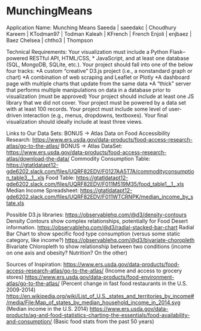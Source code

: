 # MunchingMeans
Application Name: Munching Means
Saeeda | saeedakc | Choudhury
Kareem | KTodman97 | Todman
Kaleah | KFrench | French
Enjoli | enjbaez | Baez
Chelsea | chtho3 | Thompson

Technical Requirements:
Your visualization must include a Python Flask–powered RESTful API, HTML/CSS, * JavaScript, and at least one database (SQL, MongoDB, SQLite, etc.).
Your project should fall into one of the below four tracks:
*A custom “creative” D3.js project (i.e., a nonstandard graph or chart)
*A combination of web scraping and Leaflet or Plotly
*A dashboard page with multiple charts that update from the same data
*A “thick” server that performs multiple manipulations on data in a database prior to   visualization (must be approved)
Your project should include at least one JS library that we did not cover.
Your project must be powered by a data set with at least 100 records.
Your project must include some level of user-driven interaction (e.g., menus, dropdowns, textboxes).
Your final visualization should ideally include at least three views.





Links to Our Data Sets:
BONUS → Atlas Data on Food Accessibility Research: https://www.ers.usda.gov/data-products/food-access-research-atlas/go-to-the-atlas/
BONUS → Atlas DataSet: https://www.ers.usda.gov/data-products/food-access-research-atlas/download-the-data/
Commodity Consumption Table: https://gtatldatapt12-gde6202.slack.com/files/UQRF82EDV/F0127AA5T7A/commodityconsumption_table3__1_.xls
Food Table: https://gtatldatapt12-gde6202.slack.com/files/UQRF82EDV/F011M519M35/food_table1__1_.xls
Median Income Spreadsheet: https://gtatldatapt12-gde6202.slack.com/files/UQRF82EDV/F011WTCRNPK/median_income_by_state.xls


Possible D3.js libraries:
https://observablehq.com/@d3/density-contours Density Contours show complex relationships, potentially for Food Desert information.
https://observablehq.com/@d3/radial-stacked-bar-chart Radial Bar Chart to show specific food type consumption (versus some static category, like income?)
https://observablehq.com/@d3/bivariate-choropleth Bivariate Chloropleth to show relationship between two conditions (income on one axis and obesity? Nutrition? On the other)

Sources of Inspiration:
https://www.ers.usda.gov/data-products/food-access-research-atlas/go-to-the-atlas/ (Income and access to grocery stores)
https://www.ers.usda.gov/data-products/food-environment-atlas/go-to-the-atlas/ (Percent change in fast food restaurants in the U.S. 2009-2014)
https://en.wikipedia.org/wiki/List_of_U.S._states_and_territories_by_income#/media/File:Map_of_states_by_median_household_income_in_2014.svg (Median income in the U.S. 2014)
https://www.ers.usda.gov/data-products/ag-and-food-statistics-charting-the-essentials/food-availability-and-consumption/ (Basic food stats from the past 50 years)

